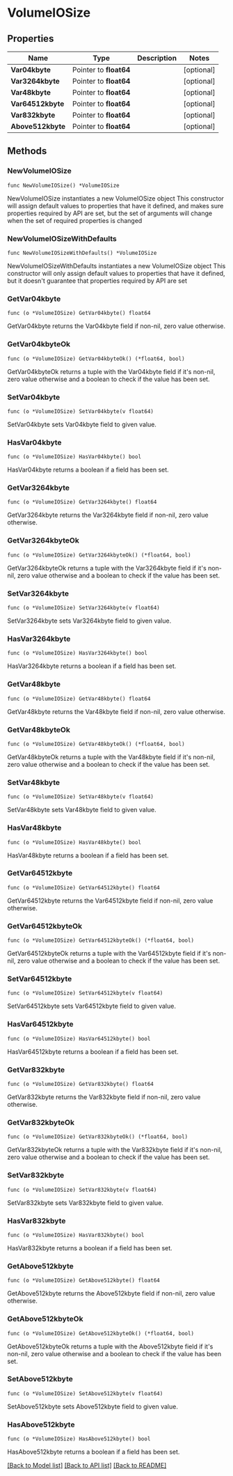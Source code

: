 # VolumeIOSize

## Properties

Name | Type | Description | Notes
------------ | ------------- | ------------- | -------------
**Var04kbyte** | Pointer to **float64** |  | [optional] 
**Var3264kbyte** | Pointer to **float64** |  | [optional] 
**Var48kbyte** | Pointer to **float64** |  | [optional] 
**Var64512kbyte** | Pointer to **float64** |  | [optional] 
**Var832kbyte** | Pointer to **float64** |  | [optional] 
**Above512kbyte** | Pointer to **float64** |  | [optional] 

## Methods

### NewVolumeIOSize

`func NewVolumeIOSize() *VolumeIOSize`

NewVolumeIOSize instantiates a new VolumeIOSize object
This constructor will assign default values to properties that have it defined,
and makes sure properties required by API are set, but the set of arguments
will change when the set of required properties is changed

### NewVolumeIOSizeWithDefaults

`func NewVolumeIOSizeWithDefaults() *VolumeIOSize`

NewVolumeIOSizeWithDefaults instantiates a new VolumeIOSize object
This constructor will only assign default values to properties that have it defined,
but it doesn't guarantee that properties required by API are set

### GetVar04kbyte

`func (o *VolumeIOSize) GetVar04kbyte() float64`

GetVar04kbyte returns the Var04kbyte field if non-nil, zero value otherwise.

### GetVar04kbyteOk

`func (o *VolumeIOSize) GetVar04kbyteOk() (*float64, bool)`

GetVar04kbyteOk returns a tuple with the Var04kbyte field if it's non-nil, zero value otherwise
and a boolean to check if the value has been set.

### SetVar04kbyte

`func (o *VolumeIOSize) SetVar04kbyte(v float64)`

SetVar04kbyte sets Var04kbyte field to given value.

### HasVar04kbyte

`func (o *VolumeIOSize) HasVar04kbyte() bool`

HasVar04kbyte returns a boolean if a field has been set.

### GetVar3264kbyte

`func (o *VolumeIOSize) GetVar3264kbyte() float64`

GetVar3264kbyte returns the Var3264kbyte field if non-nil, zero value otherwise.

### GetVar3264kbyteOk

`func (o *VolumeIOSize) GetVar3264kbyteOk() (*float64, bool)`

GetVar3264kbyteOk returns a tuple with the Var3264kbyte field if it's non-nil, zero value otherwise
and a boolean to check if the value has been set.

### SetVar3264kbyte

`func (o *VolumeIOSize) SetVar3264kbyte(v float64)`

SetVar3264kbyte sets Var3264kbyte field to given value.

### HasVar3264kbyte

`func (o *VolumeIOSize) HasVar3264kbyte() bool`

HasVar3264kbyte returns a boolean if a field has been set.

### GetVar48kbyte

`func (o *VolumeIOSize) GetVar48kbyte() float64`

GetVar48kbyte returns the Var48kbyte field if non-nil, zero value otherwise.

### GetVar48kbyteOk

`func (o *VolumeIOSize) GetVar48kbyteOk() (*float64, bool)`

GetVar48kbyteOk returns a tuple with the Var48kbyte field if it's non-nil, zero value otherwise
and a boolean to check if the value has been set.

### SetVar48kbyte

`func (o *VolumeIOSize) SetVar48kbyte(v float64)`

SetVar48kbyte sets Var48kbyte field to given value.

### HasVar48kbyte

`func (o *VolumeIOSize) HasVar48kbyte() bool`

HasVar48kbyte returns a boolean if a field has been set.

### GetVar64512kbyte

`func (o *VolumeIOSize) GetVar64512kbyte() float64`

GetVar64512kbyte returns the Var64512kbyte field if non-nil, zero value otherwise.

### GetVar64512kbyteOk

`func (o *VolumeIOSize) GetVar64512kbyteOk() (*float64, bool)`

GetVar64512kbyteOk returns a tuple with the Var64512kbyte field if it's non-nil, zero value otherwise
and a boolean to check if the value has been set.

### SetVar64512kbyte

`func (o *VolumeIOSize) SetVar64512kbyte(v float64)`

SetVar64512kbyte sets Var64512kbyte field to given value.

### HasVar64512kbyte

`func (o *VolumeIOSize) HasVar64512kbyte() bool`

HasVar64512kbyte returns a boolean if a field has been set.

### GetVar832kbyte

`func (o *VolumeIOSize) GetVar832kbyte() float64`

GetVar832kbyte returns the Var832kbyte field if non-nil, zero value otherwise.

### GetVar832kbyteOk

`func (o *VolumeIOSize) GetVar832kbyteOk() (*float64, bool)`

GetVar832kbyteOk returns a tuple with the Var832kbyte field if it's non-nil, zero value otherwise
and a boolean to check if the value has been set.

### SetVar832kbyte

`func (o *VolumeIOSize) SetVar832kbyte(v float64)`

SetVar832kbyte sets Var832kbyte field to given value.

### HasVar832kbyte

`func (o *VolumeIOSize) HasVar832kbyte() bool`

HasVar832kbyte returns a boolean if a field has been set.

### GetAbove512kbyte

`func (o *VolumeIOSize) GetAbove512kbyte() float64`

GetAbove512kbyte returns the Above512kbyte field if non-nil, zero value otherwise.

### GetAbove512kbyteOk

`func (o *VolumeIOSize) GetAbove512kbyteOk() (*float64, bool)`

GetAbove512kbyteOk returns a tuple with the Above512kbyte field if it's non-nil, zero value otherwise
and a boolean to check if the value has been set.

### SetAbove512kbyte

`func (o *VolumeIOSize) SetAbove512kbyte(v float64)`

SetAbove512kbyte sets Above512kbyte field to given value.

### HasAbove512kbyte

`func (o *VolumeIOSize) HasAbove512kbyte() bool`

HasAbove512kbyte returns a boolean if a field has been set.


[[Back to Model list]](../README.md#documentation-for-models) [[Back to API list]](../README.md#documentation-for-api-endpoints) [[Back to README]](../README.md)


